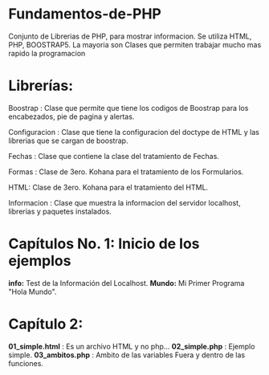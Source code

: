 # Fundamentos-de-PHP
Conjunto de Librerias de PHP, para mostrar informacion. Se utiliza HTML, PHP, BOOSTRAP5. La mayoria son Clases que permiten trabajar mucho mas rapido la programacion


# Librerías:

Boostrap : Clase que permite que tiene los codigos de Boostrap para los encabezados, pie de pagina y alertas.

Configuracion : Clase que tiene la configuracion del doctype de HTML y las librerias que se cargan de boostrap.

Fechas : Clase que contiene la clase del tratamiento de Fechas.

Formas : Clase de 3ero. Kohana para el tratamiento de los Formularios.

HTML: Clase de 3ero. Kohana para el tratamiento del HTML.

Informacion : Clase que muestra la informacion del servidor localhost, librerias y paquetes instalados.

# Capítulos No. 1: Inicio de los ejemplos
  
  <b>info:</b> Test de la Información del Localhost.
  <b>Mundo:</b> Mi Primer Programa "Hola Mundo".
    
# Capítulo 2: 
  <b>01_simple.html</b> : Es un archivo HTML y no php...
  <b>02_simple.php</b>  : Ejemplo simple.
  <b>03_ambitos.php</b> : Ambito de las variables Fuera y dentro de las funciones.

